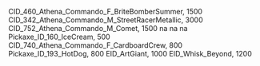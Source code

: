 CID_460_Athena_Commando_F_BriteBomberSummer, 1500
CID_342_Athena_Commando_M_StreetRacerMetallic, 3000
CID_752_Athena_Commando_M_Comet, 1500
na
na
na
Pickaxe_ID_160_IceCream, 500
CID_740_Athena_Commando_F_CardboardCrew, 800
Pickaxe_ID_193_HotDog, 800
EID_ArtGiant, 1000
EID_Whisk_Beyond, 1200
